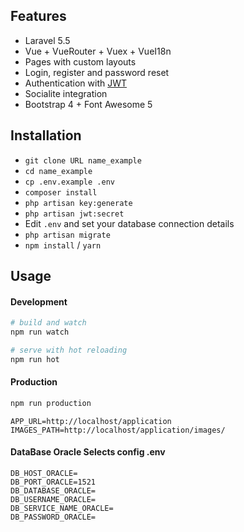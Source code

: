 ## Features

- Laravel 5.5
- Vue + VueRouter + Vuex + VueI18n
- Pages with custom layouts
- Login, register and password reset
- Authentication with [JWT](https://github.com/tymondesigns/jwt-auth)
- Socialite integration
- Bootstrap 4 + Font Awesome 5

## Installation

- `git clone URL name_example`
- `cd name_example`
- `cp .env.example .env`
- `composer install`
- `php artisan key:generate`
- `php artisan jwt:secret`
- Edit `.env` and set your database connection details
- `php artisan migrate`
- `npm install` / `yarn`

## Usage

#### Development

```bash
# build and watch
npm run watch

# serve with hot reloading
npm run hot
```

#### Production

```bash
npm run production
```
```Paths case run in apache root/application
APP_URL=http://localhost/application
IMAGES_PATH=http://localhost/application/images/
```

#### DataBase Oracle Selects config .env

```DB_CONNECTION_ORACLE=mysql
DB_HOST_ORACLE=
DB_PORT_ORACLE=1521
DB_DATABASE_ORACLE=
DB_USERNAME_ORACLE=
DB_SERVICE_NAME_ORACLE=
DB_PASSWORD_ORACLE=
```
